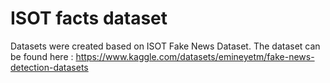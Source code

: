 # ISOT facts dataset

Datasets were created based on ISOT Fake News Dataset. The dataset can be found here : https://www.kaggle.com/datasets/emineyetm/fake-news-detection-datasets
